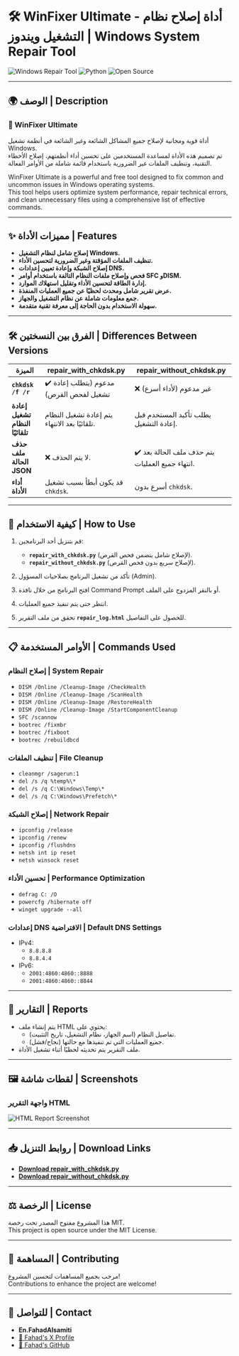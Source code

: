 # 🛠️ WinFixer Ultimate - أداة إصلاح نظام التشغيل ويندوز | Windows System Repair Tool

![Windows Repair Tool](https://img.shields.io/badge/Windows-Repair%20Tool-blue?style=for-the-badge&logo=windows)
![Python](https://img.shields.io/badge/Python-3.x-yellow?style=for-the-badge&logo=python)
![Open Source](https://img.shields.io/badge/License-MIT-green?style=for-the-badge)

---

## 🌍 **الوصف | Description**

### **🔧 WinFixer Ultimate**
أداة قوية ومجانية لإصلاح جميع المشاكل الشائعة وغير الشائعة في أنظمة تشغيل Windows.  
تم تصميم هذه الأداة لمساعدة المستخدمين على تحسين أداء أنظمتهم، إصلاح الأخطاء التقنية، وتنظيف الملفات غير الضرورية باستخدام قائمة شاملة من الأوامر الفعالة.

WinFixer Ultimate is a powerful and free tool designed to fix common and uncommon issues in Windows operating systems.  
This tool helps users optimize system performance, repair technical errors, and clean unnecessary files using a comprehensive list of effective commands.

---

## ✨ **مميزات الأداة | Features**

- **إصلاح شامل لنظام التشغيل Windows.**
- **تنظيف الملفات المؤقتة وغير الضرورية لتحسين الأداء.**
- **إصلاح الشبكة وإعادة تعيين إعدادات DNS.**
- **فحص وإصلاح ملفات النظام التالفة باستخدام أوامر SFC وDISM.**
- **إدارة الطاقة لتحسين الأداء وتقليل استهلاك الموارد.**
- **عرض تقرير شامل ومحدث لحظيًا عن جميع العمليات المنفذة.**
- **جمع معلومات شاملة عن نظام التشغيل والجهاز.**
- **سهولة الاستخدام بدون الحاجة إلى معرفة تقنية متقدمة.**

---

## 🛠️ **الفرق بين النسختين | Differences Between Versions**

| **الميزة**                       | **repair_with_chkdsk.py**                              | **repair_without_chkdsk.py**                       |
|-----------------------------------|-------------------------------------------------------|---------------------------------------------------|
| **`chkdsk /f /r`**                | ✔️ مدعوم (يتطلب إعادة تشغيل لفحص القرص)                | ❌ غير مدعوم (لأداء أسرع)                           |
| **إعادة تشغيل النظام تلقائيًا**   | يتم إعادة تشغيل النظام تلقائيًا بعد الانتهاء.          | يطلب تأكيد المستخدم قبل إعادة التشغيل.            |
| **حذف ملف الحالة JSON**           | ❌ لا يتم الحذف.                                      | ✔️ يتم حذف ملف الحالة بعد انتهاء جميع العمليات.    |
| **أداء الأداة**                   | قد يكون أبطأ بسبب تشغيل `chkdsk`.                     | أسرع بدون `chkdsk`.                               |

---

## 📝 **كيفية الاستخدام | How to Use**

1. قم بتنزيل أحد البرنامجين:  
   - **`repair_with_chkdsk.py`** (لإصلاح شامل يتضمن فحص القرص).  
   - **`repair_without_chkdsk.py`** (لإصلاح سريع بدون فحص القرص).

2. تأكد من تشغيل البرنامج بصلاحيات المسؤول (Admin).  
3. افتح البرنامج من خلال نافذة Command Prompt أو بالنقر المزدوج على الملف.  
4. انتظر حتى يتم تنفيذ جميع العمليات.  
5. تحقق من ملف التقرير **`repair_log.html`** للحصول على التفاصيل.

---

## 📋 **الأوامر المستخدمة | Commands Used**

### **إصلاح النظام | System Repair**
- `DISM /Online /Cleanup-Image /CheckHealth`
- `DISM /Online /Cleanup-Image /ScanHealth`
- `DISM /Online /Cleanup-Image /RestoreHealth`
- `DISM /Online /Cleanup-Image /StartComponentCleanup`
- `SFC /scannow`
- `bootrec /fixmbr`
- `bootrec /fixboot`
- `bootrec /rebuildbcd`

### **تنظيف الملفات | File Cleanup**
- `cleanmgr /sagerun:1`
- `del /s /q %temp%\*`
- `del /s /q C:\Windows\Temp\*`
- `del /s /q C:\Windows\Prefetch\*`

### **إصلاح الشبكة | Network Repair**
- `ipconfig /release`
- `ipconfig /renew`
- `ipconfig /flushdns`
- `netsh int ip reset`
- `netsh winsock reset`

### **تحسين الأداء | Performance Optimization**
- `defrag C: /O`
- `powercfg /hibernate off`
- `winget upgrade --all`

### **إعدادات DNS الافتراضية | Default DNS Settings**
- IPv4:  
  - `8.8.8.8`  
  - `8.8.4.4`  
- IPv6:  
  - `2001:4860:4860::8888`  
  - `2001:4860:4860::8844`

---

## 📂 **التقارير | Reports**

- يتم إنشاء ملف HTML يحتوي على:
  - تفاصيل النظام (اسم الجهاز، نظام التشغيل، تاريخ التثبيت).
  - جميع العمليات التي تم تنفيذها مع حالتها (نجاح/فشل).  
- ملف التقرير يتم تحديثه لحظيًا أثناء تشغيل الأداة.  

---

## 🖼️ **لقطات شاشة | Screenshots**

### **واجهة التقرير HTML**
![HTML Report Screenshot](https://via.placeholder.com/800x400.png?text=HTML+Report+Screenshot)

---

## 📥 **روابط التنزيل | Download Links**

- **[Download repair_with_chkdsk.py](https://github.com/FahadMAlsamiti/WinFixer-Ultimate)**
- **[Download repair_without_chkdsk.py](https://github.com/FahadMAlsamiti/WinFixer-Ultimate)**

---

## ⚖️ **الرخصة | License**

هذا المشروع مفتوح المصدر تحت رخصة MIT.  
This project is open source under the MIT License.

---

## 🤝 **المساهمة | Contributing**

مرحب بجميع المساهمات لتحسين المشروع!  
Contributions to enhance the project are welcome!

---

## 📧 **للتواصل | Contact**

- **En.FahadAlsamiti**  
- [📧 Fahad's X Profile](https://x.com/fahadalsamiti)  
- [📧 Fahad's GitHub](https://github.com/FahadMAlsamiti)
